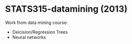 # STATS315-datamining (2013)
Work from data mining course:
* Deicision/Regression Trees 
* Neural networks 
